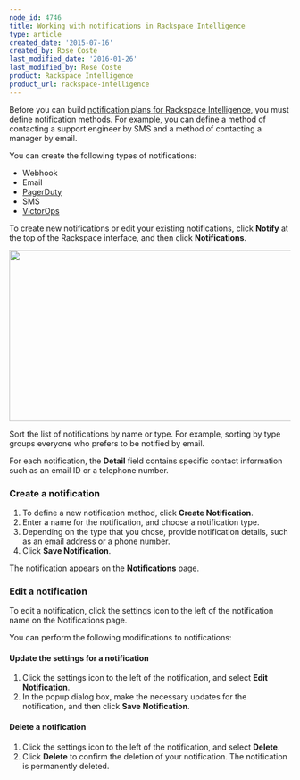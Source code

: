 ```yaml
---
node_id: 4746
title: Working with notifications in Rackspace Intelligence
type: article
created_date: '2015-07-16'
created_by: Rose Coste
last_modified_date: '2016-01-26'
last_modified_by: Rose Coste
product: Rackspace Intelligence
product_url: rackspace-intelligence
---
```


Before you can build [notification plans for Rackspace
Intelligence](/how-to/working-with-rackspace-intelligence-notification-plans),
you must define notification methods. For example, you can define a
method of contacting a support engineer by SMS and a method of
contacting a manager by email.

You can create the following types of notifications:

- Webhook
- Email
- [PagerDuty](https://www.pagerduty.com/)
- SMS
- [VictorOps](https://victorops.com/)

To create new notifications or edit your
existing notifications, click **Notify** at the top
of the Rackspace interface, and then click **Notifications**.

<img src="https://8026b2e3760e2433679c-fffceaebb8c6ee053c935e8915a3fbe7.ssl.cf2.rackcdn.com/field/image/4746.1a.png" width="691" height="306" />

Sort the list of notifications by name or type. For example, sorting by
type groups everyone who prefers to be notified by email.

For each notification, the **Detail** field contains specific contact
information such as an email ID or a telephone number.

### Create a notification

1. To define a new notification method, click **Create Notification**.
2. Enter a name for the notification, and choose a notification type.
3. Depending on the type that you chose, provide notification details,
   such as an email address or a phone number.
4. Click **Save Notification**.

The notification appears on the **Notifications** page.

### Edit a notification

To edit a notification, click the settings icon to the left of the
notification name on the Notifications page.

You can perform the following modifications to notifications:

#### Update the settings for a notification

1. Click the settings icon to the left of the notification, and
   select **Edit Notification**.
2. In the popup dialog box, make the necessary updates for the
   notification, and then click **Save Notification**.

#### Delete a notification

1. Click the settings icon to the left of the notification, and
   select **Delete**.
2. Click **Delete** to confirm the deletion of your notification.
  The notification is permanently deleted.
